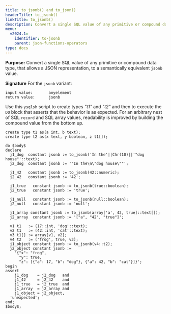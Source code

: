 ```yaml
---
title: to_jsonb() and to_json()
headerTitle: to_jsonb()
linkTitle: to_jsonb()
description: Convert a single SQL value of any primitive or compound data type, that allows a JSON representation, to a semantically equivalent jsonb value.
menu:
  v2024.1:
    identifier: to-jsonb
    parent: json-functions-operators
type: docs
---
```


**Purpose:** Convert a single SQL value of any primitive or compound data type, that allows a JSON representation, to a semantically equivalent `jsonb` value.

**Signature** For the `jsonb` variant:

```
input value:       anyelement
return value:      jsonb
```

Use this `ysqlsh` script to create types _"t1"_ and _"t2"_ and then to execute the `DO` block that asserts that the behavior is as expected. For an arbitrary nest of SQL `record` and SQL array values, readability is improved by building the compound value from the bottom up.

```plpgsql
create type t1 as(a int, b text);
create type t2 as(x text, y boolean, z t1[]);

do $body$
declare
  j1_dog  constant jsonb := to_jsonb('In the'||Chr(10)||'"dog house"'::text);
  j2_dog  constant jsonb := '"In the\n\"dog house\""';

  j1_42   constant jsonb := to_jsonb(42::numeric);
  j2_42   constant jsonb := '42';

  j1_true   constant jsonb := to_jsonb(true::boolean);
  j2_true   constant jsonb := 'true';

  j1_null   constant jsonb := to_jsonb(null::boolean);
  j2_null   constant jsonb := 'null';

  j1_array constant jsonb := to_jsonb(array['a', 42, true]::text[]);
  j2_array  constant jsonb := '["a", "42", "true"]';

  v1 t1   := (17::int, 'dog'::text);
  v2 t1   := (42::int, 'cat'::text);
  v3 t1[] := array[v1, v2];
  v4 t2   := ('frog', true, v3);
  j1_object constant jsonb := to_jsonb(v4::t2);
  j2_object constant jsonb :=
    '{"x": "frog",
      "y": true,
      "z": [{"a": 17, "b": "dog"}, {"a": 42, "b": "cat"}]}';
begin
assert
    j1_dog    = j2_dog   and
    j1_42     = j2_42    and
    j1_true   = j2_true  and
    j1_array  = j2_array and
    j1_object = j2_object,
  'unexpected';
end;
$body$;
```
